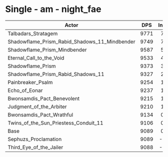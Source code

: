 # Single - am - night_fae
| Actor | DPS | Increase |
|---|:---:|:---:|
|Talbadars_Stratagem|9771|7.50%|
|Shadowflame_Prism_Rabid_Shadows_11_Mindbender|9749|7.26%|
|Shadowflame_Prism_Mindbender|9587|5.48%|
|Eternal_Call_to_the_Void|9533|4.88%|
|Shadowflame_Prism|9373|3.12%|
|Shadowflame_Prism_Rabid_Shadows_11|9327|2.62%|
|Painbreaker_Psalm|9254|1.82%|
|Echo_of_Eonar|9237|1.62%|
|Bwonsamdis_Pact_Benevolent|9215|1.39%|
|Judgment_of_the_Arbiter|9210|1.33%|
|Bwonsamdis_Pact_Wrathful|9134|0.49%|
|Twins_of_the_Sun_Priestess_Conduit_11|9106|0.18%|
|Base|9089|0.00%|
|Sephuzs_Proclamation|9089|-0.01%|
|Third_Eye_of_the_Jailer|9088|-0.02%|
